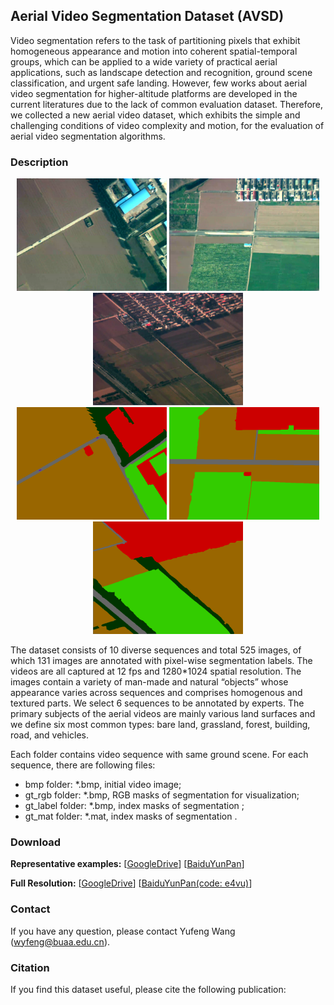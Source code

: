 ## Aerial Video Segmentation Dataset (AVSD)

  Video segmentation refers to the task of partitioning pixels that exhibit homogeneous appearance and motion into coherent spatial-temporal groups, which can be applied to a wide variety of practical aerial applications, such as landscape detection and recognition, ground scene classification, and urgent safe landing. However, few works about aerial video segmentation for higher-altitude platforms are developed in the current literatures due to the lack of common evaluation dataset. Therefore, we collected a new aerial video dataset, which exhibits the simple and challenging conditions of video complexity and motion, for the evaluation of aerial video segmentation algorithms.

### Description
<div align=center>
<img src="https://raw.githubusercontent.com/wyfeng1020/AVSD/master/examples/ImgData_0351.bmp" width = "240" height = "180" alt="ImgData_0351">
<img src="https://raw.githubusercontent.com/wyfeng1020/AVSD/master/examples/ImgData_1702.bmp" width = "240" height = "180" alt="ImgData_1702">
<img src="https://raw.githubusercontent.com/wyfeng1020/AVSD/master/examples/ImgData_4006.bmp" width = "240" height = "180" alt="ImgData_4006">  
</div>
<div align=center>
<img src="https://raw.githubusercontent.com/wyfeng1020/AVSD/master/examples/ImgData_0351_gt.bmp" width = "240" height = "180" alt="ImgData_0351_gt">
<img src="https://raw.githubusercontent.com/wyfeng1020/AVSD/master/examples/ImgData_1702_gt.bmp" width = "240" height = "180" alt="ImgData_1702_gt">
<img src="https://raw.githubusercontent.com/wyfeng1020/AVSD/master/examples/ImgData_4006_gt.bmp" width = "240" height = "180" alt="ImgData_4006_gt">
</div>

  The dataset consists of 10 diverse sequences and total 525 images, of which 131 images are annotated with pixel-wise segmentation labels. The videos are all captured at 12 fps and 1280*1024 spatial resolution. The images contain a variety of man-made and natural “objects” whose appearance varies across sequences and comprises homogenous and textured parts. We select 6 sequences to be annotated by experts. The primary subjects of the aerial videos are mainly various land surfaces and we define six most common types: bare land, grassland, forest, building, road, and vehicles.

  Each folder contains video sequence with same ground scene. For each sequence, there are following files:
  - bmp folder: *.bmp, initial video image;
  - gt_rgb folder: *.bmp, RGB masks of segmentation for visualization;
  - gt_label folder: *.bmp, index masks of segmentation ;
  - gt_mat folder: *.mat, index masks of segmentation .

### Download
**Representative examples:** [[GoogleDrive](https://drive.google.com/open?id=1GnCoeg-qwfJgLCXCFCAXhjfx7cY2RGvb)]       [[BaiduYunPan](https://pan.baidu.com/s/1yC1ggKRJD0WjmlzY1OcQVw)]

**Full Resolution:** [[GoogleDrive](https://drive.google.com/open?id=1evyR5i8rWPICwau9hg247JwLrFqZQIcc)]       [[BaiduYunPan(code: e4vu)](https://pan.baidu.com/s/1jQ7Jw8tJYnTNyTvBTTMlcQ)]

### Contact
  If you have any question, please contact Yufeng Wang (wyfeng@buaa.edu.cn).

### Citation
  If you find this dataset useful, please cite the following publication:
